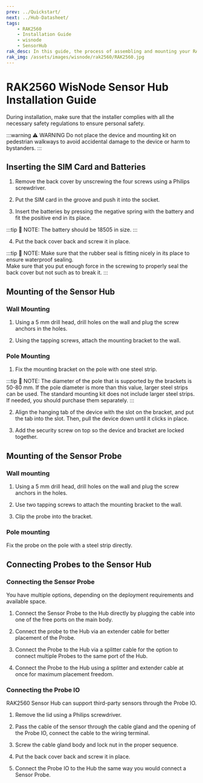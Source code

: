 ```yaml
---
prev: ../Quickstart/
next: ../Hub-Datasheet/
tags:
    - RAK2560
    - Installation Guide
    - wisnode
    - SensorHub
rak_desc: In this guide, the process of assembling and mounting your RAK2560 will be shown step by step. Strict adherence to the steps guarantees a secured and durable sensor hub.
rak_img: /assets/images/wisnode/rak2560/RAK2560.jpg
---
```


# RAK2560 WisNode Sensor Hub Installation Guide


During installation, make sure that the installer complies with all the necessary safety regulations to ensure personal safety.

:::warning ⚠️ WARNING
Do not place the device and mounting kit on pedestrian walkways to avoid accidental damage to the device or harm to bystanders.
:::


## Inserting the SIM Card and Batteries

1. Remove the back cover by unscrewing the four screws using a Philips screwdriver.

<rk-img
  src="/assets/images/wisnode/rak2560/installation/removing-the-back-cover.png"
  width="15%"
  caption="Removing the back cover"
/>

2. Put the SIM card in the groove and push it into the socket.

<rk-img
  src="/assets/images/wisnode/rak2560/installation/inserting-the-sim-card.png"
  width="30%"
  caption="Inserting the SIM card"
/>

3. Insert the batteries by pressing the negative spring with the battery and fit the positive end in its place.

<rk-img
  src="/assets/images/wisnode/rak2560/installation/fitting-the-batteries.png"
  width="15%"
  caption="Fitting the batteries"
/>

:::tip 📝 NOTE:
The battery should be 18505 in size.
:::

4. Put the back cover back and screw it in place.

<rk-img
  src="/assets/images/wisnode/rak2560/installation/closing-the-back-cover.png"
  width="15%"
  caption="Closing the back cover"
/>

:::tip 📝 NOTE:
Make sure that the rubber seal is fitting nicely in its place to ensure waterproof sealing.
<br>
Make sure that you put enough force in the screwing to properly seal the back cover but not such as to break it.
:::

## Mounting of the Sensor Hub

### Wall Mounting

1. Using a 5&nbsp;mm drill head, drill holes on the wall and plug the screw anchors in the holes.

<rk-img
  src="/assets/images/wisnode/rak2560/installation/drilling-the-wall1.png"
  width="80%"
  caption="Drilling the wall"
/>

2. Using the tapping screws, attach the mounting bracket to the wall.

<rk-img
  src="/assets/images/wisnode/rak2560/installation/install-the-bracket-on-the-wall.png"
  width="30%"
  caption="Install the bracket on the wall"
/>

### Pole Mounting

1. Fix the mounting bracket on the pole with one steel strip.

<rk-img
  src="/assets/images/wisnode/rak2560/installation/installing-the-bracket-on-a-pole.png"
  width="15%"
  caption="Installing the bracket on a pole"
/>

:::tip 📝 NOTE:
The diameter of the pole that is supported by the brackets is 50-80&nbsp;mm. If the pole diameter is more than this value, larger steel strips can be used. The standard mounting kit does not include larger steel strips. If needed, you should purchase them separately.
:::

2. Align the hanging tab of the device with the slot on the bracket, and put the tab into the slot. Then, pull the device down until it clicks in place.

<rk-img
  src="/assets/images/wisnode/rak2560/installation/placing-the-hub-on-the-bracket.png"
  width="30%"
  caption="Placing the Hub on the bracket"
/>

3. Add the security screw on top so the device and bracket are locked together.

<rk-img
  src="/assets/images/wisnode/rak2560/installation/adding-a-security-screw.png"
  width="20%"
  caption="Adding a security screw"
/>

## Mounting of the Sensor Probe

### Wall mounting

1. Using a 5&nbsp;mm drill head, drill holes on the wall and plug the screw anchors in the holes.

<rk-img
  src="/assets/images/wisnode/rak2560/installation/drilling-the-wall2.png"
  width="70%"
  caption="Drilling the wall"
/>

2. Use two tapping screws to attach the mounting bracket to the wall.

<rk-img
  src="/assets/images/wisnode/rak2560/installation/installing-the-bracket-to-the-wall.png"
  width="20%"
  caption="Installing the bracket to the wall"
/>

3. Clip the probe into the bracket.

<rk-img
  src="/assets/images/wisnode/rak2560/installation/clipping-the-probe-to-the-bracket.png"
  width="15%"
  caption="Clipping the probe to the bracket"
/>

### Pole mounting

Fix the probe on the pole with a steel strip directly.

<rk-img
  src="/assets/images/wisnode/rak2560/installation/pole-mounting.png"
  width="8%"
  caption="Pole mounting"
/>

## Connecting Probes to the Sensor Hub

### Connecting the Sensor Probe

You have multiple options, depending on the deployment requirements and available space.

1. Connect the Sensor Probe to the Hub directly by plugging the cable into one of the free ports on the main body.

<rk-img
  src="/assets/images/wisnode/rak2560/installation/direct-connection.png"
  width="20%"
  caption="Direct connection"
/>

2. Connect the probe to the Hub via an extender cable for better placement of the Probe.

<rk-img
  src="/assets/images/wisnode/rak2560/installation/connection-via-an-extender.png"
  width="20%"
  caption="Connection via an extender"
/>

3. Connect the Probe to the Hub via a splitter cable for the option to connect multiple Probes to the same port of the Hub.

<rk-img
  src="/assets/images/wisnode/rak2560/installation/connection-via-a-splitter.png"
  width="30%"
  caption="Connection via a splitter"
/>

4. Connect the Probe to the Hub using a splitter and extender cable at once for maximum placement freedom.

<rk-img
  src="/assets/images/wisnode/rak2560/installation/connection-via-splitter-and-extender.png"
  width="35%"
  caption="Connection via splitter and extender"
/>

### Connecting the Probe IO

RAK2560 Sensor Hub can support third-party sensors through the Probe IO.

1. Remove the lid using a Philips screwdriver.

<rk-img
  src="/assets/images/wisnode/rak2560/installation/removing-the-lid.png"
  width="45%"
  caption="Removing the lid"
/>

2. Pass the cable of the sensor through the cable gland and the opening of the Probe IO, connect the cable to the wiring terminal.

<rk-img
  src="/assets/images/wisnode/rak2560/installation/connecting-the-cable.png"
  width="45%"
  caption="Connecting the cable"
/>

3. Screw the cable gland body and lock nut in the proper sequence.

<rk-img
  src="/assets/images/wisnode/rak2560/installation/screw-the-cable-gland.png"
  width="45%"
  caption="Screw the cable gland"
/>

4.  Put the back cover back and screw it in place.

<rk-img
  src="/assets/images/wisnode/rak2560/installation/closing-the-probe-io.png"
  width="45%"
  caption="Closing the Probe IO"
/>

5. Connect the Probe IO to the Hub the same way you would connect a Sensor Probe.

<rk-img
  src="/assets/images/wisnode/rak2560/installation/connection-the-probe-io-to-the-hub.png"
  width="45%"
  caption="Connection the Probe IO to the Hub"
/>
